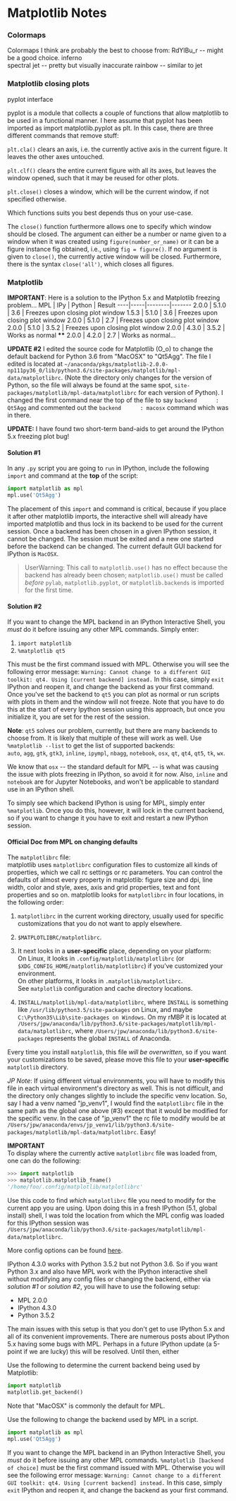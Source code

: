 # Matplotlib Notes
### Colormaps
Colormaps I think are probably the best to choose from:
RdYlBu_r   -- might be a good choice.
inferno   
spectral
jet       -- pretty but visually inaccurate
rainbow   -- similar to jet






### Matplotlib closing plots
pyplot interface

pyplot is a module that collects a couple of functions that allow matplotlib to be used in a functional manner. I here assume that pyplot has been imported as import matplotlib.pyplot as plt. In this case, there are three different commands that remove stuff:

`plt.cla()` clears an axis, i.e. the currently active axis in the current figure. It leaves the other axes untouched.

`plt.clf()` clears the entire current figure with all its axes, but leaves the window opened, such that it may be reused for other plots.

`plt.close()` closes a window, which will be the current window, if not specified otherwise.

Which functions suits you best depends thus on your use-case.

The `close()` function furthermore allows one to specify which window should be closed. The argument can either be a number or name given to a window when it was created using `figure(number_or_name)` or it can be a figure instance fig obtained, i.e., using `fig = figure()`. If no argument is given to `close()`, the currently active window will be closed. Furthermore, there is the syntax `close('all')`, which closes all figures.





### Matplotlib
**IMPORTANT**: Here is a solution to the IPython 5.x and Matplotlib freezing problem…
MPL	| IPy |	Python | Result
----|-----|--------|-------
2.0.0 | 5.1.0 | 3.6	| Freezes upon closing plot window
1.5.3 | 5.1.0 | 3.6 | Freezes upon closing plot window
2.0.0 | 5.1.0 | 2.7 | Freezes upon closing plot window
2.0.0 | 5.1.0 | 3.5.2 | Freezes upon closing plot window
2.0.0 | 4.3.0 | 3.5.2 | Works as normal **\*\***
2.0.0 | 4.2.0 | 2.7 | Works as normal…

**UPDATE #2**
I edited the source code for Matplotlib (O_o) to change the default backend for Python 3.6 from "MacOSX" to "Qt5Agg".  The file I edited is located at `~/anaconda/pkgs/matplotlib-2.0.0-np111py36_0/lib/python3.6/site-packages/matplotlib/mpl-data/matplotlibrc`.  (Note the directory only changes for the version of Python, so the file will always be found at the same spot, `site-packages/matplotlib/mpl-data/matplotlibrc` for each version of Python).  I changed the first command near the top of the file to say `backend      : Qt5Agg` and commented out the `backend      : macosx` command which was in there.

**UPDATE:**
I have found two short-term band-aids to get around the IPython 5.x freezing plot bug!  
#### Solution \#1  
In any `.py` script you are going to `run` in IPython, include the following `import` and command at the **top** of the script:  

```python
import matplotlib as mpl
mpl.use('Qt5Agg')
```

The placement of this `import` and command is critical, because if you place it after other matplotlib imports, the interactive shell will already have imported matplotlib and thus lock in its backend to be used for the current session.  Once a backend has been chosen in a given IPython session, it cannot be changed.  The session must be exited and a new one started before the backend can be changed.  The current default GUI backend for IPython is `MacOSX`.
> UserWarning:  This call to `matplotlib.use()` has no effect because the backend has already been chosen; `matplotlib.use()` must be called *before* `pylab`, `matplotlib.pyplot`,
or `matplotlib.backends` is imported for the first time.  

#### Solution \#2  
If you want to change the MPL backend in an IPython Interactive Shell, you *must* do it before issuing any other MPL commands.  Simply enter:
1. `import matplotlib`  
2. `%matplotlib qt5`  

This must be the first command issued with MPL.  Otherwise you will see the following error message: `Warning: Cannot change to a different GUI toolkit: qt4. Using [current backend] instead.`  In this case, simply `exit` IPython and reopen it, and change the backend as your first command.  Once you've set the backend to `qt5` you can plot as normal or run scripts with plots in them and the window will not freeze.  Note that you have to do this at the start of every Ipython session using this approach, but once you initialize it, you are set for the rest of the session.  

**Note**: `qt5` solves our problem, currently, but there are many backends to choose from. It is likely that multiple of these will work as well.  Use `%matplotlib --list` to get the list of supported backends:  
`auto`, `agg`, `gtk`, `gtk3`, `inline`, `ipympl`, `nbagg`, `notebook`, `osx`, `qt`, `qt4`, `qt5`, `tk`, `wx`.  

We know that `osx` -- the standard default for MPL -- is what was causing the issue with plots freezing in IPython, so avoid it for now.  Also, `inline` and `notebook` are for Jupyter Notebooks, and won't be applicable to standard use in an IPython shell.

To simply see which backend IPython is using for MPL, simply enter `%matplotlib`.  Once you do this, however, it will lock in the current backend, so if you want to change it you have to exit and restart a new IPython session.  

#### Official Doc from MPL on changing defaults
The `matplotlibrc` file:  
matplotlib uses `matplotlibrc` configuration files to customize all kinds of properties, which we call rc settings or rc parameters. You can control the defaults of almost every property in matplotlib: figure size and dpi, line width, color and style, axes, axis and grid properties, text and font properties and so on. matplotlib looks for `matplotlibrc` in four locations, in the following order:

1. `matplotlibrc` in the current working directory, usually used for specific customizations that you do not want to apply elsewhere.

2. `$MATPLOTLIBRC/matplotlibrc`.

3. It next looks in a **user-specific** place, depending on your platform:  
On Linux, it looks in `.config/matplotlib/matplotlibrc` (or `$XDG_CONFIG_HOME/matplotlib/matplotlibrc`) if you’ve customized your environment.  
On other platforms, it looks in `.matplotlib/matplotlibrc`.  
See `matplotlib` configuration and cache directory locations.

4. `INSTALL/matplotlib/mpl-data/matplotlibrc`, where `INSTALL` is something like `/usr/lib/python3.5/site-packages` on Linux, and maybe `C:\Python35\Lib\site-packages on Windows`. On my rMBP it is located at `/Users/jpw/anaconda/lib/python3.6/site-packages/matplotlib/mpl-data/matplotlibrc`, where `/Users/jpw/anaconda/lib/python3.6/site-packages` represents the global `INSTALL` of Anaconda.  

Every time you install `matplotlib`, this file *will be overwritten*, so if you want your customizations to be saved, please move this file to your **user-specific** `matplotlib` directory.  

*JP Note*: If using different virtual environments, you will have to modify this file in each virtual environment's directory as well.  This is not difficult, and the directory only changes slightly to include the specific venv location.  So, say I had a venv named "jp_venv1", I would find the `matplotlibrc` file in the same path as the global one above (\#3) except that it would be modified for the specific venv.  In the case of "jp_venv1" the rc file to modify would be at `/Users/jpw/anaconda/envs/jp_venv1/lib/python3.6/site-packages/matplotlib/mpl-data/matplotlibrc`.  Easy!  

**IMPORTANT**  
To display where the currently active `matplotlibrc` file was loaded from, one can do the following:

```python
>>> import matplotlib
>>> matplotlib.matplotlib_fname()
'/home/foo/.config/matplotlib/matplotlibrc'
```
Use this code to find *which* `matplotlibrc` file you need to modify for the current app you are using.  Upon doing this in a fresh IPython (5.1, global install) shell, I was told the location from which the MPL config was loaded for this IPython session was  
 `/Users/jpw/anaconda/lib/python3.6/site-packages/matplotlib/mpl-data/matplotlibrc`.

More config options can be found [here](http://matplotlib.org/users/customizing.html).

IPython 4.3.0 works with Python 3.5.2 but not Python 3.6.  So if you want Python 3.x and also have MPL work with the IPython interactive shell without modifying any config files or changing the backend, either via *solution \#1* or *solution \#2*, you will have to use the following setup:  
+  MPL 2.0.0  
+  IPython 4.3.0
+  Python 3.5.2  

The main issues with this setup is that you don't get to use IPython 5.x and all of its convenient improvements.  There are numerous posts about IPython 5.x having some bugs with MPL.  Perhaps in a future IPython update (a 5-point if we are lucky) this will be resolved.  Until then, either




Use the following to determine the current backend being used by Matplotlib:
```python
import matplotlib
matplotlib.get_backend()
```
Note that "MacOSX" is commonly the default for MPL.

Use the following to change the backend used by MPL in a script.
```python
import matplotlib as mpl
mpl.use('Qt5Agg')
```

If you want to change the MPL backend in an IPython Interactive Shell, you *must* do it before issuing any other MPL commands.
`%matplotlib [backend of choice]` must be the first command issued with MPL.  Otherwise you will see the following error message: `Warning: Cannot change to a different GUI toolkit: qt4. Using [current backend] instead.`  In this case, simply `exit` IPython and reopen it, and change the backend as your first command.

